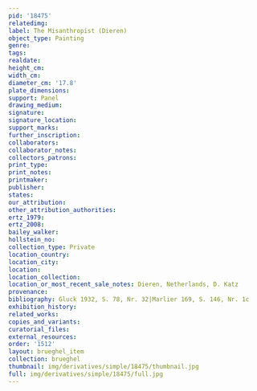 ```yaml
---
pid: '18475'
relatedimg: 
label: The Misanthropist (Dieren)
object_type: Painting
genre: 
tags: 
realdate: 
height_cm: 
width_cm: 
diameter_cm: '17.8'
plate_dimensions: 
support: Panel
drawing_medium: 
signature: 
signature_location: 
support_marks: 
further_inscription: 
collaborators: 
collaborator_notes: 
collectors_patrons: 
print_type: 
print_notes: 
printmaker: 
publisher: 
states: 
our_attribution: 
other_attribution_authorities: 
ertz_1979: 
ertz_2008: 
bailey_walker: 
hollstein_no: 
collection_type: Private
location_country: 
location_city: 
location: 
location_collection: 
location_or_most_recent_sale_notes: Dieren, Netherlands, D. Katz
provenance: 
bibliography: Gluck 1932, S. 78, Nr. 32|Marlier 169, S. 146, Nr. 1c
exhibition_history: 
related_works: 
copies_and_variants: 
curatorial_files: 
external_resources: 
order: '1512'
layout: brueghel_item
collection: brueghel
thumbnail: img/derivatives/simple/18475/thumbnail.jpg
full: img/derivatives/simple/18475/full.jpg
---
```


